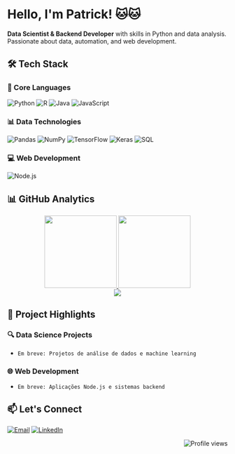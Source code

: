 # Hello, I'm Patrick! 🐱🐱

**Data Scientist & Backend Developer** with skills in Python and data analysis. Passionate about data, automation, and web development.

## 🛠 Tech Stack

### 🧠 Core Languages
![Python](https://img.shields.io/badge/-Python-3776AB?logo=python&logoColor=white)
![R](https://img.shields.io/badge/-R-276DC3?logo=r&logoColor=white)
![Java](https://img.shields.io/badge/-Java-007396?logo=java&logoColor=white)
![JavaScript](https://img.shields.io/badge/-JavaScript-F7DF1E?logo=javascript&logoColor=black)

### 📊 Data Technologies
![Pandas](https://img.shields.io/badge/-Pandas-150458?logo=pandas&logoColor=white)
![NumPy](https://img.shields.io/badge/-NumPy-013243?logo=numpy&logoColor=white)
![TensorFlow](https://img.shields.io/badge/-TensorFlow-FF6F00?logo=tensorflow&logoColor=white)
![Keras](https://img.shields.io/badge/-Keras-D00000?logo=keras&logoColor=white)
![SQL](https://img.shields.io/badge/-SQL-4479A1?logo=postgresql&logoColor=white)

### 💻 Web Development
![Node.js](https://img.shields.io/badge/-Node.js-339933?logo=nodedotjs&logoColor=white)

## 📊 GitHub Analytics

<div align="center">
  <a href="https://github.com/pwguimar">
    <img height="165em" src="https://github-readme-stats.vercel.app/api?username=pwguimar&show_icons=true&theme=github_dark&hide_border=true&include_all_commits=true&count_private=true" />
    <img height="165em" src="https://github-readme-stats.vercel.app/api/top-langs/?username=pwguimar&layout=compact&theme=github_dark&hide_border=true&langs_count=6&hide=html,css,scss" />
  </a>
</div>

<div align="center">
  <img src="https://github-readme-activity-graph.vercel.app/graph?username=pwguimar&theme=github-dark&hide_border=true&area=true" />
</div>

## 🚀 Project Highlights

### 🔍 Data Science Projects
<!-- Adicione seus projetos futuros aqui -->
- `Em breve: Projetos de análise de dados e machine learning`

### 🌐 Web Development
<!-- Adicione seus projetos futuros aqui -->
- `Em breve: Aplicações Node.js e sistemas backend`

## 📫 Let's Connect

[![Email](https://img.shields.io/badge/-probabilidade@gmail.com-D14836?style=flat&logo=gmail&logoColor=white)](mailto:probabilidade@gmail.com)
[![LinkedIn](https://img.shields.io/badge/-pwguimar-0077B5?style=flat&logo=linkedin&logoColor=white)](https://www.linkedin.com/in/pwguimar/)

<p align="right">
  <img src="https://komarev.com/ghpvc/?username=pwguimar&color=blueviolet" alt="Profile views" /> 
</p>



